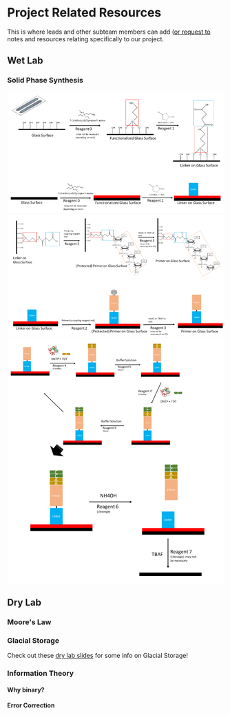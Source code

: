 # Project Related Resources

This is where leads and other subteam members can add ([or request to](https://github.com/UBC-iGEM/internal-wiki-2023-24/issues/new?assignees=&labels=&projects=&template=add-a-project-related-resource.md&title=Add+resource%3A+%5Btopic%5D) notes and resources relating specifically to our project.

<!-- toc -->

## Wet Lab
### Solid Phase Synthesis

![Step 1](./images/sps/sps1.png)
![Step 2](./images/sps/sps2.png)
![Step 3](./images/sps/sps3.png)
![Step 4](./images/sps/sps4.png)

## Dry Lab

### Moore's Law

### Glacial Storage 
Check out these [dry lab slides](https://docs.google.com/presentation/d/1nQOVYAYPGF8G0qWAzkASHRrQ8TtsM2maiz3NgsDCdHM/edit?usp=sharing) for some info on Glacial Storage!

### Information Theory

#### Why binary?

#### Error Correction


